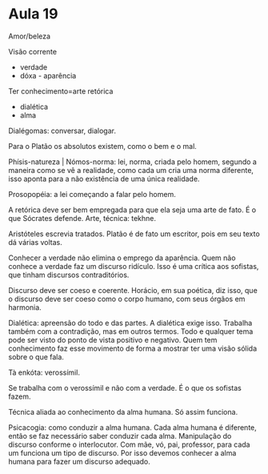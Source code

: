 Aula 19
=======

Amor/beleza

Visão corrente
- verdade
- dóxa - aparência

Ter conhecimento=arte retórica
- dialética
- alma

Dialégomas: conversar, dialogar.

Para o Platão os absolutos existem, como o bem e o mal.

Phísis-natureza
           |
Nómos-norma: lei, norma, criada pelo homem, segundo a maneira como se vê a realidade, como cada um cria uma norma diferente, isso aponta para a não existência de uma única realidade.

Prosopopéia: a lei começando a falar pelo homem.

A retórica deve ser bem empregada para que ela seja uma arte de fato. É o que Sócrates defende. Arte, técnica: tekhne.

Aristóteles escrevia tratados. Platão é de fato um escritor, pois em seu texto dá várias voltas.

Conhecer a verdade não elimina o emprego da aparência. Quem não conhece a verdade faz um discurso ridículo. Isso é uma crítica aos sofistas, que tinham discursos contraditórios.

Discurso deve ser coeso e coerente. Horácio, em sua poética, diz isso, que o discurso deve ser coeso como o corpo humano, com seus órgãos em harmonia.

Dialética: apreensão do todo e das partes. A dialética exige isso. Trabalha também com a contradição, mas em outros termos. Todo e qualquer tema pode ser visto do ponto de vista positivo e negativo. Quem tem conhecimento faz esse movimento de forma a mostrar ter uma visão sólida sobre o que fala.

Tà enkóta: verossímil.

Se trabalha com o verossímil e não com a verdade. É o que os sofistas fazem.

Técnica aliada ao conhecimento da alma humana. Só assim funciona.

Psicacogia: como conduzir a alma humana. Cada alma humana é diferente, então se faz necessário saber conduzir cada alma. Manipulação do discurso conforme o interlocutor. Com mãe, vó, pai, professor, para cada um funciona um tipo de discurso. Por isso devemos conhecer a alma humana para fazer um discurso adequado.